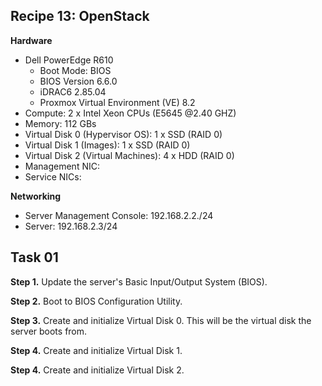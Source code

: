 ## Recipe 13: OpenStack

**Hardware**  
* Dell PowerEdge R610
  * Boot Mode: BIOS
  * BIOS Version 6.6.0
  * iDRAC6 2.85.04
  * Proxmox Virtual Environment (VE) 8.2
* Compute: 2 x Intel Xeon CPUs (E5645 @2.40 GHZ)
* Memory: 112 GBs
* Virtual Disk 0 (Hypervisor OS): 1 x SSD (RAID 0)
* Virtual Disk 1 (Images): 1 x SSD (RAID 0)
* Virtual Disk 2 (Virtual Machines): 4 x HDD (RAID 0)
* Management NIC: 
* Service NICs: 

**Networking**  
* Server Management Console: 192.168.2.2./24
* Server: 192.168.2.3/24

## Task 01
**Step 1.** Update the server's Basic Input/Output System (BIOS). 

**Step 2.** Boot to BIOS Configuration Utility. 

**Step 3.** Create and initialize Virtual Disk 0. This will be the virtual disk the server boots from.

**Step 4.** Create and initialize Virtual Disk 1.

**Step 4.** Create and initialize Virtual Disk 2.